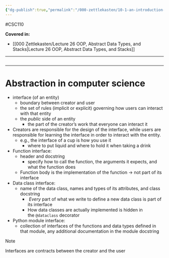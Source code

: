 ```yaml
---
{"dg-publish":true,"permalink":"/000-zettlekasten/10-1-an-introduction-to-abstraction/","created":"2023-11-18T21:36:15.659-05:00","updated":"2023-11-20T19:47:57.499-05:00"}
---
```


#CSC110

**Covered in:**
- [[000 Zettlekasten/Lecture 26 OOP, Abstract Data Types, and Stacks\|Lecture 26 OOP, Abstract Data Types, and Stacks]]
---
```table-of-contents
```
---
# Abstraction in computer science

- interface (of an entity)
	- boundary between creator and user
	- the set of rules (implicit or explicit) governing how users can interact with that entity
	- the *public* side of an entity
		- the part of the creator’s work that everyone can interact it
- Creators are responsible for the design of the interface, while users are responsible for learning the interface in order to interact with the entity.
	- e.g., the interface of a cup is how you use it
		- where to put liquid and where to hold it when taking a drink
- Function interface:
	- header and docstring
		- specify how to call the function, the arguments it expects, and what the function does
	- Function body is the implementation of the function → not part of its interface
- Data class interface:
	- name of the data class, names and types of its attributes, and class docstring
		-  _Every_ part of what we write to define a new data class is part of its interface
		- How data classes are actually implemented is hidden in the `@dataclass` decorator
- Python module interface:
	- collection of interfaces of the functions and data types defined in that module, any additional documentation in the module docstring

> [!note]
> Interfaces are contracts between the creator and the user


